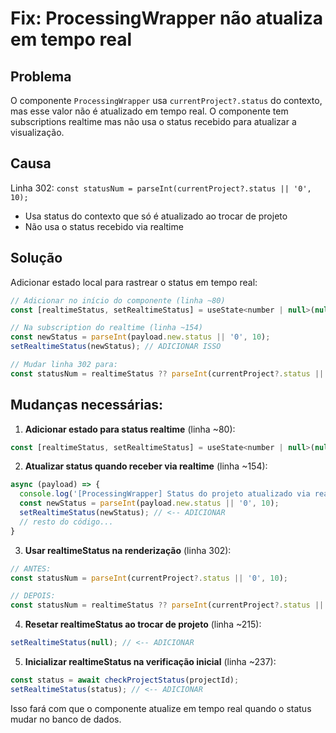# Fix: ProcessingWrapper não atualiza em tempo real

## Problema
O componente `ProcessingWrapper` usa `currentProject?.status` do contexto, mas esse valor não é atualizado em tempo real. O componente tem subscriptions realtime mas não usa o status recebido para atualizar a visualização.

## Causa
Linha 302: `const statusNum = parseInt(currentProject?.status || '0', 10);`
- Usa status do contexto que só é atualizado ao trocar de projeto
- Não usa o status recebido via realtime

## Solução
Adicionar estado local para rastrear o status em tempo real:

```javascript
// Adicionar no início do componente (linha ~80)
const [realtimeStatus, setRealtimeStatus] = useState<number | null>(null);

// Na subscription do realtime (linha ~154)
const newStatus = parseInt(payload.new.status || '0', 10);
setRealtimeStatus(newStatus); // ADICIONAR ISSO

// Mudar linha 302 para:
const statusNum = realtimeStatus ?? parseInt(currentProject?.status || '0', 10);
```

## Mudanças necessárias:

1. **Adicionar estado para status realtime** (linha ~80):
```javascript
const [realtimeStatus, setRealtimeStatus] = useState<number | null>(null);
```

2. **Atualizar status quando receber via realtime** (linha ~154):
```javascript
async (payload) => {
  console.log('[ProcessingWrapper] Status do projeto atualizado via realtime:', payload);
  const newStatus = parseInt(payload.new.status || '0', 10);
  setRealtimeStatus(newStatus); // <-- ADICIONAR
  // resto do código...
}
```

3. **Usar realtimeStatus na renderização** (linha 302):
```javascript
// ANTES:
const statusNum = parseInt(currentProject?.status || '0', 10);

// DEPOIS:
const statusNum = realtimeStatus ?? parseInt(currentProject?.status || '0', 10);
```

4. **Resetar realtimeStatus ao trocar de projeto** (linha ~215):
```javascript
setRealtimeStatus(null); // <-- ADICIONAR
```

5. **Inicializar realtimeStatus na verificação inicial** (linha ~237):
```javascript
const status = await checkProjectStatus(projectId);
setRealtimeStatus(status); // <-- ADICIONAR
```

Isso fará com que o componente atualize em tempo real quando o status mudar no banco de dados.